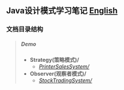 ## Java设计模式学习笔记 [English](https://github.com/Sinton/DesignPatterns/blob/master/README_EN.md)
### 文档目录结构
> ##### Demo
> - **Strategy(策略模式)/**
>   - *[PrinterSalesSystem/](https://github.com/Sinton/DesignPatterns/blob/master/Strategy/PrinterSalesSystem/README.md)*
> - **Observer(观察者模式)/**
>   - *[StockTradingSystem/](https://github.com/Sinton/DesignPatterns/blob/master/Observer/StockTradingSystem/README.md)*